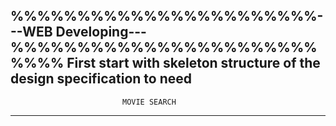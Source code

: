 %%%%%%%%%%%%%%%%%%%%%%%---WEB Developing---%%%%%%%%%%%%%%%%%%%%%%%%%%%
First start with skeleton structure of the design specification to need
-------------------------------------------------------------------------
                             MOVIE SEARCH
-------------------------------------------------------------------------

